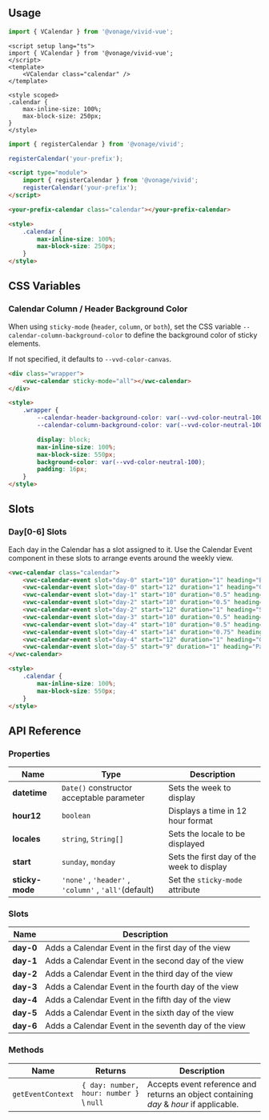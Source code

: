 ## Usage

<vwc-tabs gutters="none">
<vwc-tab label="Vue"></vwc-tab>
<vwc-tab-panel>

```js
import { VCalendar } from '@vonage/vivid-vue';
```

```vue preview
<script setup lang="ts">
import { VCalendar } from '@vonage/vivid-vue';
</script>
<template>
	<VCalendar class="calendar" />
</template>

<style scoped>
.calendar {
	max-inline-size: 100%;
	max-block-size: 250px;
}
</style>
```

</vwc-tab-panel>
<vwc-tab label="Web component"></vwc-tab>
<vwc-tab-panel>

```js
import { registerCalendar } from '@vonage/vivid';

registerCalendar('your-prefix');
```

```html preview
<script type="module">
	import { registerCalendar } from '@vonage/vivid';
	registerCalendar('your-prefix');
</script>

<your-prefix-calendar class="calendar"></your-prefix-calendar>

<style>
	.calendar {
		max-inline-size: 100%;
		max-block-size: 250px;
	}
</style>
```

</vwc-tab-panel>
</vwc-tabs>

## CSS Variables

### Calendar Column / Header Background Color

When using `sticky-mode` (`header`, `column`, or `both`), set the CSS variable `--calendar-column-background-color` to define the background color of sticky elements.

If not specified, it defaults to `--vvd-color-canvas`.

```html preview
<div class="wrapper">
	<vwc-calendar sticky-mode="all"></vwc-calendar>
</div>

<style>
	.wrapper {
		--calendar-header-background-color: var(--vvd-color-neutral-100);
		--calendar-column-background-color: var(--vvd-color-neutral-100);

		display: block;
		max-inline-size: 100%;
		max-block-size: 550px;
		background-color: var(--vvd-color-neutral-100);
		padding: 16px;
	}
</style>
```

## Slots

### Day[0-6] Slots

Each day in the Calendar has a slot assigned to it. Use the Calendar Event component in these slots to arrange events around the weekly view.

```html preview
<vwc-calendar class="calendar">
	<vwc-calendar-event slot="day-0" start="10" duration="1" heading="Backlog refinement"></vwc-calendar-event>
	<vwc-calendar-event slot="day-0" start="12" duration="1" heading="Gym Workout" connotation="cta"></vwc-calendar-event>
	<vwc-calendar-event slot="day-1" start="10" duration="0.5" heading="Daily stand up" appearance="subtle"></vwc-calendar-event>
	<vwc-calendar-event slot="day-2" start="10" duration="0.5" heading="Daily stand up" appearance="subtle"></vwc-calendar-event>
	<vwc-calendar-event slot="day-2" start="12" duration="1" heading="Swim" connotation="cta"></vwc-calendar-event>
	<vwc-calendar-event slot="day-3" start="10" duration="0.5" heading="Daily stand up" appearance="subtle"></vwc-calendar-event>
	<vwc-calendar-event slot="day-4" start="10" duration="0.5" heading="Daily stand up" appearance="subtle"></vwc-calendar-event>
	<vwc-calendar-event slot="day-4" start="14" duration="0.75" heading="Sprint demo"></vwc-calendar-event>
	<vwc-calendar-event slot="day-4" start="12" duration="1" heading="Gym Workout" connotation="cta"></vwc-calendar-event>
	<vwc-calendar-event slot="day-5" start="9" duration="1" heading="Park run" connotation="cta"></vwc-calendar-event>
</vwc-calendar>

<style>
	.calendar {
		max-inline-size: 100%;
		max-block-size: 550px;
	}
</style>
```

## API Reference

### Properties

<div class="table-wrapper">

| Name            | Type                                                  | Description                               |
| --------------- | ----------------------------------------------------- | ----------------------------------------- |
| **datetime**    | `Date()` constructor acceptable parameter             | Sets the week to display                  |
| **hour12**      | `boolean`                                             | Displays a time in 12 hour format         |
| **locales**     | `string`, `String[]`                                  | Sets the locale to be displayed           |
| **start**       | `sunday`, `monday`                                    | Sets the first day of the week to display |
| **sticky-mode** | `'none'` , `'header'` , `'column'` , `'all'`(default) | Set the `sticky-mode` attribute           |

</div>

### Slots

<div class="table-wrapper">

| Name      | Description                                          |
| --------- | ---------------------------------------------------- |
| **day-0** | Adds a Calendar Event in the first day of the view   |
| **day-1** | Adds a Calendar Event in the second day of the view  |
| **day-2** | Adds a Calendar Event in the third day of the view   |
| **day-3** | Adds a Calendar Event in the fourth day of the view  |
| **day-4** | Adds a Calendar Event in the fifth day of the view   |
| **day-5** | Adds a Calendar Event in the sixth day of the view   |
| **day-6** | Adds a Calendar Event in the seventh day of the view |

</div>

### Methods

<div class="table-wrapper">

| Name              | Returns                                  | Description                                                                            |
| ----------------- | ---------------------------------------- | -------------------------------------------------------------------------------------- |
| `getEventContext` | `{ day: number, hour: number }` \ `null` | Accepts event reference and returns an object containing _day_ & _hour_ if applicable. |

</div>
